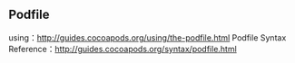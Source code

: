 ## Podfile 
using：http://guides.cocoapods.org/using/the-podfile.html
Podfile Syntax Reference：http://guides.cocoapods.org/syntax/podfile.html
